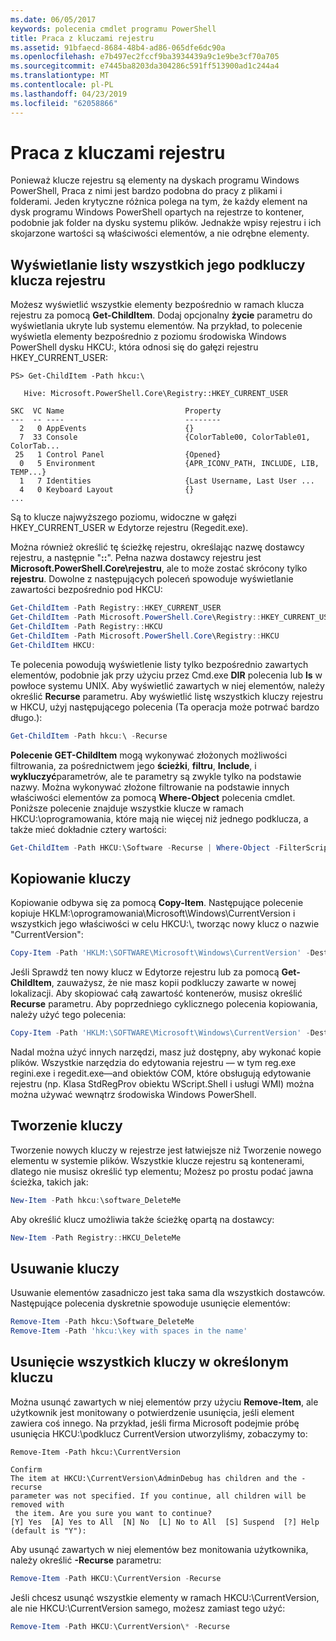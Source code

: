 ```yaml
---
ms.date: 06/05/2017
keywords: polecenia cmdlet programu PowerShell
title: Praca z kluczami rejestru
ms.assetid: 91bfaecd-8684-48b4-ad86-065dfe6dc90a
ms.openlocfilehash: e7b497ec2fccf9ba3934439a9c1e9be3cf70a705
ms.sourcegitcommit: e7445ba8203da304286c591ff513900ad1c244a4
ms.translationtype: MT
ms.contentlocale: pl-PL
ms.lasthandoff: 04/23/2019
ms.locfileid: "62058866"
---
```

# <a name="working-with-registry-keys"></a>Praca z kluczami rejestru

Ponieważ klucze rejestru są elementy na dyskach programu Windows PowerShell, Praca z nimi jest bardzo podobna do pracy z plikami i folderami. Jeden krytyczne różnica polega na tym, że każdy element na dysk programu Windows PowerShell opartych na rejestrze to kontener, podobnie jak folder na dysku systemu plików. Jednakże wpisy rejestru i ich skojarzone wartości są właściwości elementów, a nie odrębne elementy.

## <a name="listing-all-subkeys-of-a-registry-key"></a>Wyświetlanie listy wszystkich jego podkluczy klucza rejestru

Możesz wyświetlić wszystkie elementy bezpośrednio w ramach klucza rejestru za pomocą **Get-ChildItem**. Dodaj opcjonalny **życie** parametru do wyświetlania ukryte lub systemu elementów. Na przykład, to polecenie wyświetla elementy bezpośrednio z poziomu środowiska Windows PowerShell dysku HKCU:, która odnosi się do gałęzi rejestru HKEY_CURRENT_USER:

```
PS> Get-ChildItem -Path hkcu:\

   Hive: Microsoft.PowerShell.Core\Registry::HKEY_CURRENT_USER

SKC  VC Name                           Property
---  -- ----                           --------
  2   0 AppEvents                      {}
  7  33 Console                        {ColorTable00, ColorTable01, ColorTab...
 25   1 Control Panel                  {Opened}
  0   5 Environment                    {APR_ICONV_PATH, INCLUDE, LIB, TEMP...}
  1   7 Identities                     {Last Username, Last User ...
  4   0 Keyboard Layout                {}
...
```

Są to klucze najwyższego poziomu, widoczne w gałęzi HKEY_CURRENT_USER w Edytorze rejestru (Regedit.exe).

Można również określić tę ścieżkę rejestru, określając nazwę dostawcy rejestru, a następnie "**::**". Pełna nazwa dostawcy rejestru jest **Microsoft.PowerShell.Core\\rejestru**, ale to może zostać skrócony tylko **rejestru**. Dowolne z następujących poleceń spowoduje wyświetlanie zawartości bezpośrednio pod HKCU:

```powershell
Get-ChildItem -Path Registry::HKEY_CURRENT_USER
Get-ChildItem -Path Microsoft.PowerShell.Core\Registry::HKEY_CURRENT_USER
Get-ChildItem -Path Registry::HKCU
Get-ChildItem -Path Microsoft.PowerShell.Core\Registry::HKCU
Get-ChildItem HKCU:
```

Te polecenia powodują wyświetlenie listy tylko bezpośrednio zawartych elementów, podobnie jak przy użyciu przez Cmd.exe **DIR** polecenia lub **ls** w powłoce systemu UNIX. Aby wyświetlić zawartych w niej elementów, należy określić **Recurse** parametru. Aby wyświetlić listę wszystkich kluczy rejestru w HKCU, użyj następującego polecenia (Ta operacja może potrwać bardzo długo.):

```powershell
Get-ChildItem -Path hkcu:\ -Recurse
```

**Polecenie GET-ChildItem** mogą wykonywać złożonych możliwości filtrowania, za pośrednictwem jego **ścieżki**, **filtru**, **Include**, i **wykluczyć**parametrów, ale te parametry są zwykle tylko na podstawie nazwy. Można wykonywać złożone filtrowanie na podstawie innych właściwości elementów za pomocą **Where-Object** polecenia cmdlet. Poniższe polecenie znajduje wszystkie klucze w ramach HKCU:\\oprogramowania, które mają nie więcej niż jednego podklucza, a także mieć dokładnie cztery wartości:

```powershell
Get-ChildItem -Path HKCU:\Software -Recurse | Where-Object -FilterScript {($_.SubKeyCount -le 1) -and ($_.ValueCount -eq 4) }
```

## <a name="copying-keys"></a>Kopiowanie kluczy

Kopiowanie odbywa się za pomocą **Copy-Item**. Następujące polecenie kopiuje HKLM:\\oprogramowania\\Microsoft\\Windows\\CurrentVersion i wszystkich jego właściwości w celu HKCU:\\, tworząc nowy klucz o nazwie "CurrentVersion":

```powershell
Copy-Item -Path 'HKLM:\SOFTWARE\Microsoft\Windows\CurrentVersion' -Destination hkcu:
```

Jeśli Sprawdź ten nowy klucz w Edytorze rejestru lub za pomocą **Get-ChildItem**, zauważysz, że nie masz kopii podkluczy zawarte w nowej lokalizacji. Aby skopiować całą zawartość kontenerów, musisz określić **Recurse** parametru. Aby poprzedniego cyklicznego polecenia kopiowania, należy użyć tego polecenia:

```powershell
Copy-Item -Path 'HKLM:\SOFTWARE\Microsoft\Windows\CurrentVersion' -Destination hkcu: -Recurse
```

Nadal można użyć innych narzędzi, masz już dostępny, aby wykonać kopie plików. Wszystkie narzędzia do edytowania rejestru — w tym reg.exe regini.exe i regedit.exe—and obiektów COM, które obsługują edytowanie rejestru (np. Klasa StdRegProv obiektu WScript.Shell i usługi WMI) można można używać wewnątrz środowiska Windows PowerShell.

## <a name="creating-keys"></a>Tworzenie kluczy

Tworzenie nowych kluczy w rejestrze jest łatwiejsze niż Tworzenie nowego elementu w systemie plików. Wszystkie klucze rejestru są kontenerami, dlatego nie musisz określić typ elementu; Możesz po prostu podać jawna ścieżka, takich jak:

```powershell
New-Item -Path hkcu:\software_DeleteMe
```

Aby określić klucz umożliwia także ścieżkę opartą na dostawcy:

```powershell
New-Item -Path Registry::HKCU_DeleteMe
```

## <a name="deleting-keys"></a>Usuwanie kluczy

Usuwanie elementów zasadniczo jest taka sama dla wszystkich dostawców. Następujące polecenia dyskretnie spowoduje usunięcie elementów:

```powershell
Remove-Item -Path hkcu:\Software_DeleteMe
Remove-Item -Path 'hkcu:\key with spaces in the name'
```

## <a name="removing-all-keys-under-a-specific-key"></a>Usunięcie wszystkich kluczy w określonym kluczu

Można usunąć zawartych w niej elementów przy użyciu **Remove-Item**, ale użytkownik jest monitowany o potwierdzenie usunięcia, jeśli element zawiera coś innego. Na przykład, jeśli firma Microsoft podejmie próbę usunięcia HKCU:\\podklucz CurrentVersion utworzyliśmy, zobaczymy to:

```
Remove-Item -Path hkcu:\CurrentVersion

Confirm
The item at HKCU:\CurrentVersion\AdminDebug has children and the -recurse
parameter was not specified. If you continue, all children will be removed with
 the item. Are you sure you want to continue?
[Y] Yes  [A] Yes to All  [N] No  [L] No to All  [S] Suspend  [?] Help
(default is "Y"):
```

Aby usunąć zawartych w niej elementów bez monitowania użytkownika, należy określić **-Recurse** parametru:

```powershell
Remove-Item -Path HKCU:\CurrentVersion -Recurse
```

Jeśli chcesz usunąć wszystkie elementy w ramach HKCU:\\CurrentVersion, ale nie HKCU:\\CurrentVersion samego, możesz zamiast tego użyć:

```powershell
Remove-Item -Path HKCU:\CurrentVersion\* -Recurse
```